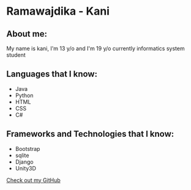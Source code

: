 # Ramawajdika - Kani

## About me:

My name is kani, I'm 13 y/o and I'm 19 y/o currently informatics system student

## Languages that I know:
- Java
- Python
- HTML
- CSS
- C#

## Frameworks and Technologies that I know:

- Bootstrap
- sqlite
- Django
- Unity3D


[Check out my GitHub](https://github.com/ramawajdika)

